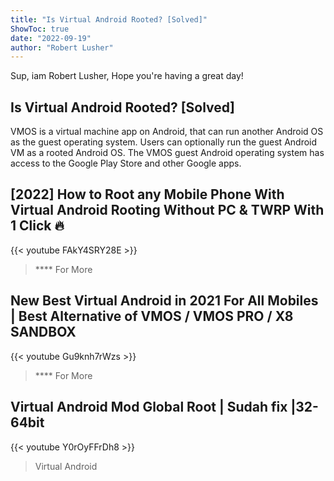 ```yaml
---
title: "Is Virtual Android Rooted? [Solved]"
ShowToc: true 
date: "2022-09-19"
author: "Robert Lusher" 
---
```


Sup, iam Robert Lusher, Hope you're having a great day!
## Is Virtual Android Rooted? [Solved]
VMOS is a virtual machine app on Android, that can run another Android OS as the guest operating system. Users can optionally run the guest Android VM as a rooted Android OS. The VMOS guest Android operating system has access to the Google Play Store and other Google apps.

## [2022] How to Root any Mobile Phone With Virtual Android Rooting Without PC & TWRP With 1 Click 🔥
{{< youtube FAkY4SRY28E >}}
>**** For More 

## New Best Virtual Android in 2021 For All Mobiles | Best Alternative of VMOS / VMOS PRO / X8 SANDBOX
{{< youtube Gu9knh7rWzs >}}
>**** For More 

## Virtual Android Mod Global Root | Sudah fix |32-64bit
{{< youtube Y0rOyFFrDh8 >}}
>Virtual Android

